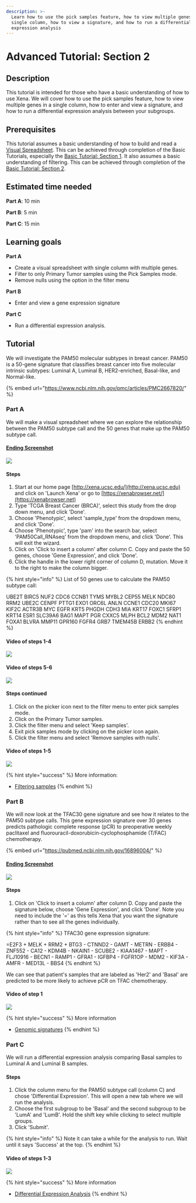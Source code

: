 ```yaml
---
description: >-
  Learn how to use the pick samples feature, how to view multiple genes in a
  single column, how to view a signature, and how to run a differential
  expression analysis
---
```


# Advanced Tutorial: Section 2

## Description <a href="description" id="description"></a>

This tutorial is intended for those who have a basic understanding of how to use Xena. We will cover how to use the pick samples feature, how to view multiple genes in a single column, how to enter and view a signature, and how to run a differential expression analysis between your subgroups.&#x20;

## Prerequisites <a href="prerequisites" id="prerequisites"></a>

This tutorial assumes a basic understanding of how to build and read a [Visual Spreadsheet](../overview-of-features/visual-spreadsheet/). This can be achieved through completion of the Basic Tutorials, especially the [Basic Tutorial: Section 1](basic-tutorial-section-1.md). It also assumes a basic understanding of filtering. This can be achieved through completion of the [Basic Tutorial: Section 2](basic-tutorial-section-2.md).

## Estimated time needed <a href="estimated-time-needed" id="estimated-time-needed"></a>

**Part A**: 10 min

**Part B**: 5 min

**Part C**: 15 min

## Learning goals <a href="learning-goals" id="learning-goals"></a>

**Part A**

* Create a visual spreadsheet with single column with multiple genes.
* Filter to only Primary Tumor samples using the Pick Samples mode.
* Remove nulls using the option in the filter menu

**Part B**

* Enter and view a gene expression signature

**Part C**

* Run a differential expression analysis.

## Tutorial <a href="tutorial" id="tutorial"></a>

We will investigate the PAM50 molecular subtypes in breast cancer. PAM50 is a 50-gene signature that classifies breast cancer into five molecular intrinsic subtypes: Luminal A, Luminal B, HER2-enriched, Basal-like, and Normal-like.&#x20;

{% embed url="https://www.ncbi.nlm.nih.gov/pmc/articles/PMC2667820/" %}

### Part A

We will make a visual spreadsheet where we can explore the relationship between the PAM50 subtype call and the 50 genes that make up the PAM50 subtype call.&#x20;

#### [Ending Screenshot](https://xenabrowser.net/heatmap/?bookmark=0b10f622a2b2ee990109106526075f17)

![](../.gitbook/assets/screen-shot-2021-06-22-at-10.49.42-am.png)

#### Steps

1. Start at our home page [http://xena.ucsc.edu/](http://xena.ucsc.edu) and click on 'Launch Xena' or go to [https://xenabrowser.net/](https://xenabrowser.net)
2. Type 'TCGA Breast Cancer (BRCA)', select this study from the drop down menu, and click 'Done'.
3. Choose 'Phenotypic', select 'sample\_type' from the dropdown menu, and click 'Done'.
4. Choose 'Phenotypic', type 'pam' into the search bar, select 'PAM50Call\_RNAseq' from the dropdown menu, and click 'Done'. This will exit the wizard.
5. Click on 'Click to insert a column' after column C. Copy and paste the 50 genes, choose 'Gene Expression', and click 'Done'.
6. Click the handle in the lower right corner of column D, mutation. Move it to the right to make the column bigger.&#x20;

{% hint style="info" %}
List of 50 genes use to calculate the PAM50 subtype call:

UBE2T BIRC5 NUF2 CDC6 CCNB1 TYMS MYBL2 CEP55 MELK NDC80 RRM2 UBE2C CENPF PTTG1 EXO1 ORC6L ANLN CCNE1 CDC20 MKI67 KIF2C ACTR3B MYC EGFR KRT5 PHGDH CDH3 MIA KRT17 FOXC1 SFRP1 KRT14 ESR1 SLC39A6 BAG1 MAPT PGR CXXC5 MLPH BCL2 MDM2 NAT1 FOXA1 BLVRA MMP11 GPR160 FGFR4 GRB7 TMEM45B ERBB2
{% endhint %}

#### Video of steps 1-4

![](../.gitbook/assets/advanced\_section2\_1.gif)

#### Video of steps 5-6

![](../.gitbook/assets/advanced\_section2\_2.gif)

#### Steps continued

1. Click on the picker icon next to the filter menu to enter pick samples mode.&#x20;
2. Click on the Primary Tumor samples.
3. Click the filter menu and select 'Keep samples'.
4. Exit pick samples mode by clicking on the picker icon again.
5. Click the filter menu and select 'Remove samples with nulls'.

#### Video of steps 1-5

![](../.gitbook/assets/advanced\_section2\_3.gif)

{% hint style="success" %}
More information:

* [Filtering samples](../overview-of-features/filter-and-subgrouping/)
{% endhint %}

### Part B

We will now look at the TFAC30 gene signature and see how it relates to the PAM50 subtype calls. This gene expression signature over 30 genes predicts pathologic complete response (pCR) to preoperative weekly paclitaxel and fluorouracil-doxorubicin-cyclophosphamide (T/FAC) chemotherapy.

{% embed url="https://pubmed.ncbi.nlm.nih.gov/16896004/" %}

#### [Ending Screenshot](https://xenabrowser.net/heatmap/?bookmark=1c8615e048533c516b9cba173e7f2db4)

![](../.gitbook/assets/screen-shot-2021-06-22-at-3.28.06-pm.png)

#### Steps

1. Click on 'Click to insert a column' after column D. Copy and paste the signature below, choose 'Gene Expression', and click 'Done'. Note you need to include the '=' as this tells Xena that you want the signature rather than to see all the genes individually.

{% hint style="info" %}
TFAC30 gene expression signature:

\=E2F3 + MELK + RRM2 + BTG3 - CTNND2 - GAMT - METRN - ERBB4 - ZNF552 - CA12 - KDM4B - NKAIN1 - SCUBE2 - KIAA1467 - MAPT - FLJ10916 - BECN1 - RAMP1 - GFRA1 - IGFBP4 - FGFR1OP - MDM2 - KIF3A - AMFR - MED13L - BBS4
{% endhint %}

We can see that patient's samples that are labeled as 'Her2' and 'Basal' are predicted to be more likely to achieve pCR on TFAC chemotherapy.

#### Video of step 1

![](../.gitbook/assets/advanced\_section2\_4.gif)

{% hint style="success" %}
More information

* [Genomic signatures](../overview-of-features/genomic-signatures.md)
{% endhint %}

### Part C

We will run a differential expression analysis comparing Basal samples to Luminal A and Luminal B samples.

#### Steps

1. Click the column menu for the PAM50 subtype call (column C) and chose 'Differential Expression'. This will open a new tab where we will run the analysis.
2. Choose the first subgroup to be 'Basal' and the second subgroup to be 'LumA' and 'LumB'. Hold the shift key while clicking to select multiple groups.
3. Click 'Submit'.

{% hint style="info" %}
Note it can take a while for the analysis to run. Wait until it says 'Success' at the top.
{% endhint %}

#### Video of steps 1-3

![](../.gitbook/assets/advanced\_section2\_5.gif)

{% hint style="success" %}
More information

* [Differential Expression Analysis](../overview-of-features/differential-gene-expression.md)
{% endhint %}
